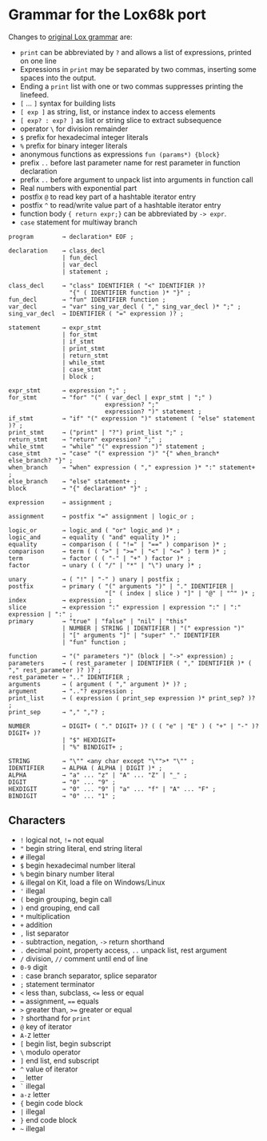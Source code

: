 # Grammar for the Lox68k port

Changes to [original Lox grammar](https://craftinginterpreters.com/appendix-i.html) are:
* `print` can be abbreviated by `?` and allows a list of expressions, printed on one line
* Expressions in `print` may be separated by two commas, inserting some spaces into the output.
* Ending a `print` list with one or two commas suppresses printing the linefeed.
* `[` ... `]` syntax for building lists
* `[ exp ]` as string, list, or instance index to access elements
* `[ exp? : exp? ]` as list or string slice to extract subsequence
* operator `\` for division remainder
* `$` prefix for hexadecimal integer literals
* `%` prefix for binary integer literals
* anonymous functions as expressions `fun (params*) {block}`
* prefix `..` before last parameter name for rest parameter in function declaration
* prefix `..` before argument to unpack list into arguments in function call
* Real numbers with exponential part
* postfix `@` to read key part of a hashtable iterator entry
* postfix `^` to read/write value part of a hashtable iterator entry
* function body `{ return expr;}` can be abbreviated by `-> expr`.
* `case` statement for multiway branch


``` ebnf
program        → declaration* EOF ;

declaration    → class_decl
               | fun_decl
               | var_decl
               | statement ;

class_decl     → "class" IDENTIFIER ( "<" IDENTIFIER )?
                 "{" ( IDENTIFIER function )* "}" ;
fun_decl       → "fun" IDENTIFIER function ;
var_decl       → "var" sing_var_decl ( "," sing_var_decl )* ";" ;
sing_var_decl  → IDENTIFIER ( "=" expression )? ;

statement      → expr_stmt
               | for_stmt
               | if_stmt
               | print_stmt
               | return_stmt
               | while_stmt
               | case_stmt
               | block ;

expr_stmt      → expression ";" ;
for_stmt       → "for" "(" ( var_decl | expr_stmt | ";" )
                           expression? ";"
                           expression? ")" statement ;
if_stmt        → "if" "(" expression ")" statement ( "else" statement )? ;
print_stmt     → ("print" | "?") print_list ";" ;
return_stmt    → "return" expression? ";" ;
while_stmt     → "while" "(" expression ")" statement ;
case_stmt      → "case" "(" expression ")" "{" when_branch* else_branch? "}" ;
when_branch    → "when" expression ( "," expression )* ":" statement+ ;
else_branch    → "else" statement+ ;
block          → "{" declaration* "}" ;

expression     → assignment ;

assignment     → postfix "=" assignment | logic_or ;

logic_or       → logic_and ( "or" logic_and )* ;
logic_and      → equality ( "and" equality )* ;
equality       → comparison ( ( "!=" | "==" ) comparison )* ;
comparison     → term ( ( ">" | ">=" | "<" | "<=" ) term )* ;
term           → factor ( ( "-" | "+" ) factor )* ;
factor         → unary ( ( "/" | "*" | "\") unary )* ;

unary          → ( "!" | "-" ) unary | postfix ;
postfix        → primary ( "(" arguments ")" | "." IDENTIFIER |
                           "[" ( index | slice ) "]" | "@" | "^" )* ;
index          → expression ;
slice          → expression ":" expression | expression ":" | ":" expression | ":" ;
primary        → "true" | "false" | "nil" | "this"
               | NUMBER | STRING | IDENTIFIER | "(" expression ")"
               | "[" arguments "]" | "super" "." IDENTIFIER
               | "fun" function ;

function       → "(" parameters ")" (block | "->" expression) ;
parameters     → ( rest_parameter | IDENTIFIER ( "," IDENTIFIER )* ( "," rest_parameter )? )? ;
rest_parameter → ".." IDENTIFIER ;
arguments      → ( argument ( "," argument )* )? ;
argument       → ".."? expression ;
print_list     → ( expression ( print_sep expression )* print_sep? )? ;
print_sep      → "," ","? ;

NUMBER         → DIGIT+ ( "." DIGIT+ )? ( ( "e" | "E" ) ( "+" | "-" )? DIGIT+ )?
               | "$" HEXDIGIT+
               | "%" BINDIGIT+ ;
 
STRING         → "\"" <any char except "\"">* "\"" ;
IDENTIFIER     → ALPHA ( ALPHA | DIGIT )* ;
ALPHA          → "a" ... "z" | "A" ... "Z" | "_" ;
DIGIT          → "0" ... "9" ;
HEXDIGIT       → "0" ... "9" | "a" ... "f" | "A" ... "F" ;
BINDIGIT       → "0" ... "1" ;
```
## Characters

* `!` logical not, `!=` not equal
* `"` begin string literal, end string literal
* `#` illegal
* `$` begin hexadecimal number literal
* `%` begin binary number literal
* `&` illegal on Kit, load a file on Windows/Linux
* `'` illegal
* `(` begin grouping, begin call
* `)` end grouping, end call
* `*` multiplication
* `+` addition
* `,` list separator
* `-` subtraction, negation, `->` return shorthand
* `.` decimal point, property access, `..` unpack list, rest argument
* `/` division, `//` comment until end of line
* `0-9` digit
* `:` case branch separator, splice separator
* `;` statement terminator
* `<` less than, subclass, `<=` less or equal
* `=` assignment, `==` equals
* `>` greater than, `>=` greater or equal
* `?` shorthand for `print`
* `@` key of iterator
* `A-Z` letter
* `[` begin list, begin subscript
* `\` modulo operator
* `]` end list, end subscript
* `^` value of iterator
* `_` letter
* `` ` `` illegal
* `a-z` letter
* `{` begin code block
* `|` illegal
* `}` end code block
* `~` illegal
